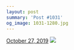 ```yaml
---
layout: post
summary: 'Post #1031'
og_image: 1031-1280.jpg
---
```


<p>
  <time>
    <a href="/1031">October 27, 2019</a>
  </time>
  <a href="/1031">
    <img src="{{ site.assets_url }}/1031-640.jpg" srcset="{{ site.assets_url }}/1031-320.jpg 320w, {{ site.assets_url }}/1031-640.jpg 640w, {{ site.assets_url }}/1031-960.jpg 960w, {{ site.assets_url }}/1031-1280.jpg 1280w" sizes="(min-width: 700px) 50vw, calc(100vw - 2rem)" />
  </a>
</p>
